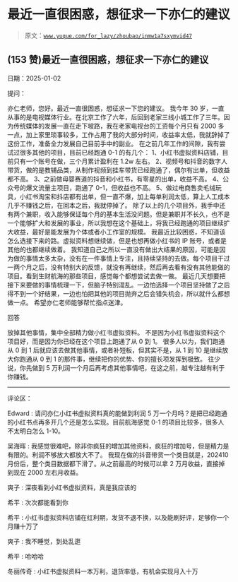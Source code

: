 # 最近一直很困惑，想征求一下亦仁的建议

> 原文：[`www.yuque.com/for_lazy/zhoubao/inmw1a7sxymvid47`](https://www.yuque.com/for_lazy/zhoubao/inmw1a7sxymvid47)

## (153 赞)最近一直很困惑，想征求一下亦仁的建议

日期：2025-01-02

提问：

亦仁老师，您好。最近一直很困惑，想征求一下您的建议。
我今年 30 岁，一直从事的是电视媒体行业。在北京工作了六年，后回到老家三线小城工作了三年。因为传统媒体的发展一直在走下坡路，我在老家电视台的工资每个月只有 2000 多一点，加上家里琐事较多，工作占用了我的大部分时间，收益率太低，我就辞掉了这份工作，准备全力发展自己目前手中的副业。
在之前几年工作的间隙，我有尝试过很多其他的项目，目前已经跑通 0-1 的有几个： 1、小红书虚拟资料店铺，目前只有一个账号在做，三个月累计盈利在 1.2w 左右。
2、视频号和抖音的数字人带货，做的是教辅品类，从制作视频到挂车带货已经跑通了，偶尔有出单，但收益都不高。
3、之前做母婴赛道的抖音和小红书，有零星的出单，收益不高。 4、公众号的爆文流量主项目，跑通了 0-1，但收益也不高。
5、做过电商售卖毛绒玩具，小红书淘宝和抖店都有出单，但一直不爆，加上每单利润太低，算上人工成本几乎不赚钱之后，在回本之后，我就停掉了。
除了以上的几个项目外，我手中还有两个兼职，收入能够保证每个月的基本生活没问题。但是兼职并不长久，也不是一个能够扩大和发展的事业，所以我想在这个基础上，将我已经跑通的项目继续扩大收益，最好是能发展为个体或者小工作室的规模。
我最近比较困惑，不知道该怎么选接下来的路。虚拟资料想继续做，但是也想再做小红书的 IP 账号，或者是其他的也都继续做着。
我知道自己之所以一直没有做出大结果的原因，可能是因为做的事情太多太杂，没有在一件事情上专注，且持续坚持的去做。每个项目干过一两个月之后，没有特别大的反馈，就没有再继续，然后再去看有没有其他能做的项目。看到生财航海的那些项目，感觉每个都想尝试去做一做。
最近几天想要把接下来要做的事情梳理一下，但脑子特别混乱。一边怕选择一个项目坚持做了之后得不到一个好结果，一边也怕把其他的项目抛弃之后会错失机会，所以就什么都想做一点。
希望亦仁老师能够帮忙指点迷津。

回答

放掉其他事情，集中全部精力做小红书虚拟资料。 不是因为小红书虚拟资料这个项目好，而是因为你已经在这个项目上跑通了从 0 到 1。
很多人以为，我们跑通从 0 到 1 后就应该去做其他事情，或者补短板，但其实不是，从 1 到 10 是继续放大你跑通从 0 到 1 的那件事，继续把你的优势、你的擅长项发挥到极致。
往少说，你先做到 5 万利润一个月后再考虑其他事情吧，在这之前，越专注越有利于你赚钱。

* * *

评论区：

Edward : 请问亦仁小红书虚拟资料真的能做到利润 5 万一个月吗？是把已经跑通的小红书点再多开几个还是怎么实现。目前航海感觉 0-1 的项目比较多，很多人不太明白怎么 1-10。

吴海晖 : 我感觉很难吧，除非你疯狂的增加其他资料，疯狂的增加号，但是精力是有限的。利润不够放大都放大不了。
我现在做的抖音带货一个类目就是，202410 月份后，整个类目数据都下滑了。从之前最高的时候可以拿 2 万月收益，直接掉到现在 2000 左右月收益。

爽子 : 深夜看到小红书虚拟资料，真是我应该的

希平 : 次次都能看到你

希平 : 小红书虚拟资料店铺在红利期，发货不退不换，以及能刷好评，足够你一个月赚十万了

爽子 : 我不睡觉，到处乱逛

希平 : 哈哈哈

冬丽传奇 : 小红书虚拟资料一本万利，退货率低，有机会实现月入十万